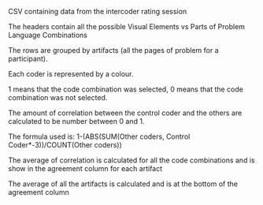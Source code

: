 CSV containing data from the intercoder rating session

The headers contain all the possible Visual Elements vs Parts of Problem Language Combinations

The rows are grouped by artifacts (all the pages of problem for a participant).

Each coder is represented by a colour.

1 means that the code combination was selected, 0 means that the code combination was not selected.

The amount of correlation between the control coder and the others are calculated to be number between 0 and 1.

The formula used is: 1-(ABS(SUM(Other coders, Control Coder*-3))/COUNT(Other coders))

The average of correlation is calculated for all the code combinations and is show in the agreement column for each artifact

The average of all the artifacts is calculated and is at the bottom of the agreement column
